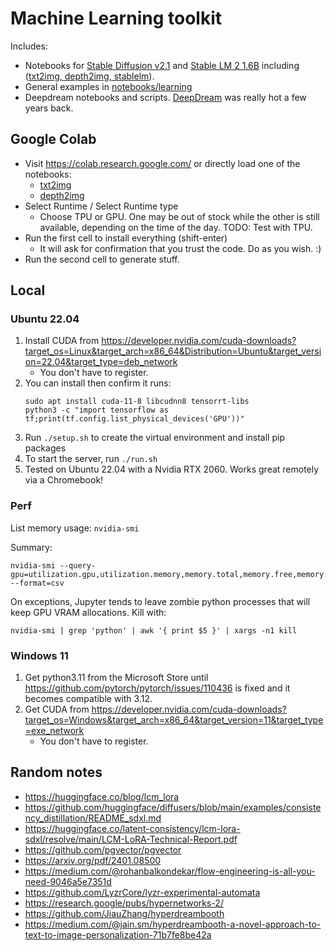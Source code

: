 # Machine Learning toolkit

Includes:
- Notebooks for [Stable Diffusion
  v2.1](https://huggingface.co/stabilityai/stable-diffusion-2-1) and [Stable LM
  2 1.6B](https://stability.ai/news/introducing-stable-lm-2) including
  ([txt2img, depth2img, stablelm](notebooks/stable_diffusion)).
- General examples in [notebooks/learning](notebooks/learning)
- Deepdream notebooks and scripts.
  [DeepDream](https://en.wikipedia.org/wiki/DeepDream) was really hot a few
  years back.


## Google Colab

- Visit https://colab.research.google.com/ or directly load one of the
  notebooks:
  - [txt2img](https://colab.research.google.com/github/maruel/ml/blob/main/notebooks/stable_diffusion/txt2img.ipynb)
  - [depth2img](https://colab.research.google.com/github/maruel/ml/blob/main/notebooks/stable_diffusion/depthimg.ipynb)
- Select Runtime / Select Runtime type
  - Choose TPU or GPU. One may be out of stock while the other is still
    available, depending on the time of the day.
    TODO: Test with TPU.
- Run the first cell to install everything (shift-enter)
  - It will ask for confirmation that you trust the code. Do as you wish. :)
- Run the second cell to generate stuff.


## Local

### Ubuntu 22.04

1. Install CUDA from https://developer.nvidia.com/cuda-downloads?target_os=Linux&target_arch=x86_64&Distribution=Ubuntu&target_version=22.04&target_type=deb_network
    - You don't have to register.
1. You can install then confirm it runs:
    ```
    sudo apt install cuda-11-8 libcudnn8 tensorrt-libs
    python3 -c "import tensorflow as tf;print(tf.config.list_physical_devices('GPU'))"
    ```
1. Run `./setup.sh` to create the virtual environment and install pip packages
1. To start the server, run `./run.sh`
1. Tested on Ubuntu 22.04 with a Nvidia RTX 2060. Works great remotely via a Chromebook!


### Perf

List memory usage: `nvidia-smi`

Summary:

```
nvidia-smi --query-gpu=utilization.gpu,utilization.memory,memory.total,memory.free,memory.used --format=csv
```

On exceptions, Jupyter tends to leave zombie python processes that will keep GPU
VRAM allocations. Kill with:

```
nvidia-smi | grep 'python' | awk '{ print $5 }' | xargs -n1 kill
```

### Windows 11

1. Get python3.11 from the Microsoft Store until
   https://github.com/pytorch/pytorch/issues/110436 is fixed and it becomes
   compatible with 3.12.
1. Get CUDA from
   https://developer.nvidia.com/cuda-downloads?target_os=Windows&target_arch=x86_64&target_version=11&target_type=exe_network
    - You don't have to register.


## Random notes

- https://huggingface.co/blog/lcm_lora
- https://github.com/huggingface/diffusers/blob/main/examples/consistency_distillation/README_sdxl.md
- https://huggingface.co/latent-consistency/lcm-lora-sdxl/resolve/main/LCM-LoRA-Technical-Report.pdf
- https://github.com/pgvector/pgvector
- https://arxiv.org/pdf/2401.08500
- https://medium.com/@rohanbalkondekar/flow-engineering-is-all-you-need-9046a5e7351d
- https://github.com/LyzrCore/lyzr-experimental-automata
- https://research.google/pubs/hypernetworks-2/
- https://github.com/JiauZhang/hyperdreambooth
- https://medium.com/@jain.sm/hyperdreambooth-a-novel-approach-to-text-to-image-personalization-71b7fe8be42a
